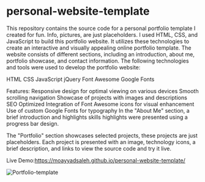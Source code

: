 # personal-website-template
This repository contains the source code for a personal portfolio template I created for fun. 
Info, pictures, are just placeholders.
I used HTML, CSS, and JavaScript to build this portfolio website. 
It utilizes these technologies to create an interactive and visually appealing online portfolio template. 
The website consists of different sections, including an introduction, about me, portfolio showcase, and contact information.
The following technologies and tools were used to develop the portfolio website:

HTML
CSS
JavaScript
jQuery
Font Awesome
Google Fonts

Features:
Responsive design for optimal viewing on various devices
Smooth scrolling navigation
Showcase of projects with images and descriptions
SEO Optimized
Integration of Font Awesome icons for visual enhancement
Use of custom Google Fonts for typography
In the "About Me" section, a brief introduction and highlights skills highlights were presented using a progress bar design.

The "Portfolio" section showcases selected projects, these projects are just placeholders. 
Each project is presented with an image, technology icons, a brief description, and links to view the source code and try it live.


Live Demo:https://moayyadsaleh.github.io/personal-website-template/

![Portfolio-template](https://github.com/moayyadsaleh/personal-website-template/assets/137034202/a8116971-123f-4b5e-9078-a7f801a43953)

